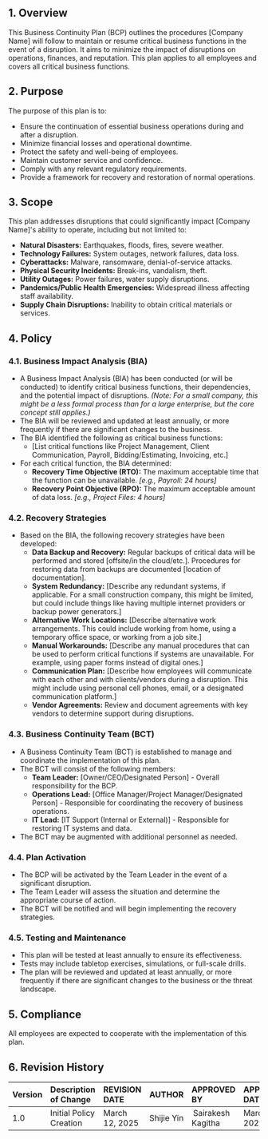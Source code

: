 ## 1. Overview

This Business Continuity Plan (BCP) outlines the procedures [Company Name] will follow to maintain or resume critical business functions in the event of a disruption. It aims to minimize the impact of disruptions on operations, finances, and reputation. This plan applies to all employees and covers all critical business functions.

## 2. Purpose

The purpose of this plan is to:

*   Ensure the continuation of essential business operations during and after a disruption.
*   Minimize financial losses and operational downtime.
*   Protect the safety and well-being of employees.
*   Maintain customer service and confidence.
*   Comply with any relevant regulatory requirements.
*   Provide a framework for recovery and restoration of normal operations.

## 3. Scope

This plan addresses disruptions that could significantly impact [Company Name]'s ability to operate, including but not limited to:

*   **Natural Disasters:** Earthquakes, floods, fires, severe weather.
*   **Technology Failures:**  System outages, network failures, data loss.
*   **Cyberattacks:**  Malware, ransomware, denial-of-service attacks.
*   **Physical Security Incidents:**  Break-ins, vandalism, theft.
*   **Utility Outages:**  Power failures, water supply disruptions.
*   **Pandemics/Public Health Emergencies:**  Widespread illness affecting staff availability.
*   **Supply Chain Disruptions:**  Inability to obtain critical materials or services.

## 4. Policy

### 4.1. Business Impact Analysis (BIA)

*   A Business Impact Analysis (BIA) has been conducted (or will be conducted) to identify critical business functions, their dependencies, and the potential impact of disruptions.  *(Note: For a small company, this might be a less formal process than for a large enterprise, but the core concept still applies.)*
*   The BIA will be reviewed and updated at least annually, or more frequently if there are significant changes to the business.
* The BIA identified the following as critical business functions:
  * [List critical functions like Project Management, Client Communication, Payroll, Bidding/Estimating, Invoicing, etc.]
*   For each critical function, the BIA determined:
    *   **Recovery Time Objective (RTO):**  The maximum acceptable time that the function can be unavailable. *[e.g., Payroll: 24 hours]*
    *   **Recovery Point Objective (RPO):** The maximum acceptable amount of data loss. *[e.g., Project Files: 4 hours]*

### 4.2. Recovery Strategies

*   Based on the BIA, the following recovery strategies have been developed:
    *   **Data Backup and Recovery:**  Regular backups of critical data will be performed and stored [offsite/in the cloud/etc.]. Procedures for restoring data from backups are documented [location of documentation].
    *   **System Redundancy:**  [Describe any redundant systems, if applicable.  For a small construction company, this might be limited, but could include things like having multiple internet providers or backup power generators.]
    *   **Alternative Work Locations:**  [Describe alternative work arrangements.  This could include working from home, using a temporary office space, or working from a job site.]
    *   **Manual Workarounds:**  [Describe any manual procedures that can be used to perform critical functions if systems are unavailable.  For example, using paper forms instead of digital ones.]
    *   **Communication Plan:**  [Describe how employees will communicate with each other and with clients/vendors during a disruption. This might include using personal cell phones, email, or a designated communication platform.]
    * **Vendor Agreements:** Review and document agreements with key vendors to determine support during disruptions.

### 4.3. Business Continuity Team (BCT)

*   A Business Continuity Team (BCT) is established to manage and coordinate the implementation of this plan.
*   The BCT will consist of the following members:
    *   **Team Leader:** [Owner/CEO/Designated Person] - Overall responsibility for the BCP.
    *   **Operations Lead:** [Office Manager/Project Manager/Designated Person] - Responsible for coordinating the recovery of business operations.
    *   **IT Lead:** [IT Support (Internal or External)] - Responsible for restoring IT systems and data.
*   The BCT may be augmented with additional personnel as needed.

### 4.4. Plan Activation

*   The BCP will be activated by the Team Leader in the event of a significant disruption.
*   The Team Leader will assess the situation and determine the appropriate course of action.
*   The BCT will be notified and will begin implementing the recovery strategies.

### 4.5. Testing and Maintenance

*   This plan will be tested at least annually to ensure its effectiveness.
*   Tests may include tabletop exercises, simulations, or full-scale drills.
*   The plan will be reviewed and updated at least annually, or more frequently if there are significant changes to the business or the threat landscape.

## 5. Compliance

All employees are expected to cooperate with the implementation of this plan.

## 6. Revision History

| Version | Description of Change       | REVISION DATE              | AUTHOR  | APPROVED BY |APPROVED DATE|
| :------ | :---------- | :----------------- | :-------------------- |:-------------------- |:-------------------- |
| 1.0     | Initial Policy Creation |March 12, 2025  | Shijie Yin | Sairakesh Kagitha |March 20, 2025|

